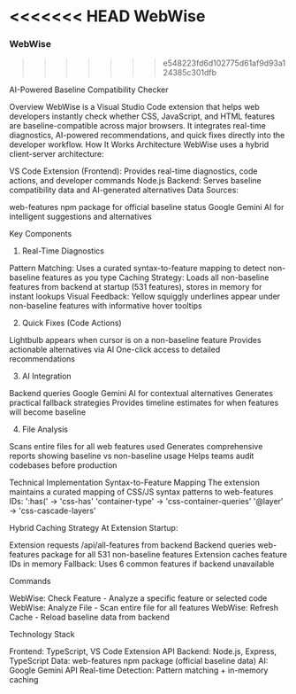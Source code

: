 <<<<<<< HEAD
WebWise 
=======
### WebWise 
>>>>>>> e548223fd6d102775d61af9d93a124385c301dfb

AI-Powered Baseline Compatibility Checker

Overview
WebWise is a Visual Studio Code extension that helps web developers instantly check whether CSS, JavaScript, and HTML features are baseline-compatible across major browsers. It integrates real-time diagnostics, AI-powered recommendations, and quick fixes directly into the developer workflow.
How It Works
Architecture
WebWise uses a hybrid client-server architecture:

VS Code Extension (Frontend): Provides real-time diagnostics, code actions, and developer commands
Node.js Backend: Serves baseline compatibility data and AI-generated alternatives
Data Sources:

web-features npm package for official baseline status
Google Gemini AI for intelligent suggestions and alternatives



Key Components
1. Real-Time Diagnostics

Pattern Matching: Uses a curated syntax-to-feature mapping to detect non-baseline features as you type
Caching Strategy: Loads all non-baseline features from backend at startup (531 features), stores in memory for instant lookups
Visual Feedback: Yellow squiggly underlines appear under non-baseline features with informative hover tooltips

2. Quick Fixes (Code Actions)

Lightbulb appears when cursor is on a non-baseline feature
Provides actionable alternatives via AI
One-click access to detailed recommendations

3. AI Integration

Backend queries Google Gemini AI for contextual alternatives
Generates practical fallback strategies
Provides timeline estimates for when features will become baseline

4. File Analysis

Scans entire files for all web features used
Generates comprehensive reports showing baseline vs non-baseline usage
Helps teams audit codebases before production

Technical Implementation
Syntax-to-Feature Mapping
The extension maintains a curated mapping of CSS/JS syntax patterns to web-features IDs:
':has(' → 'css-has'
'container-type' → 'css-container-queries'
'@layer' → 'css-cascade-layers'

Hybrid Caching Strategy
At Extension Startup:

Extension requests /api/all-features from backend
Backend queries web-features package for all 531 non-baseline features
Extension caches feature IDs in memory
Fallback: Uses 6 common features if backend unavailable

Commands

WebWise: Check Feature - Analyze a specific feature or selected code
WebWise: Analyze File - Scan entire file for all features
WebWise: Refresh Cache - Reload baseline data from backend

Technology Stack

Frontend: TypeScript, VS Code Extension API
Backend: Node.js, Express, TypeScript
Data: web-features npm package (official baseline data)
AI: Google Gemini API
Real-time Detection: Pattern matching + in-memory caching

